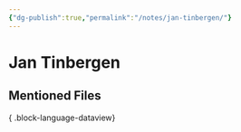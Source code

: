 ```yaml
---
{"dg-publish":true,"permalink":"/notes/jan-tinbergen/"}
---
```



# Jan Tinbergen

## Mentioned Files

{ .block-language-dataview}
